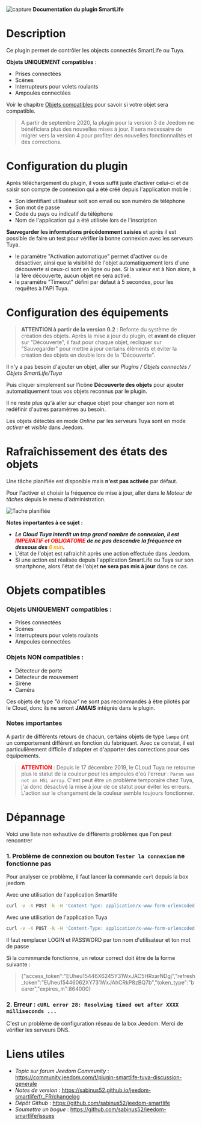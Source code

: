 ![capture](../images/icon-48.png) **Documentation du plugin SmartLife**


# Description 

Ce plugin permet de contrôler les objects connectés SmartLife ou Tuya.

**Objets UNIQUEMENT compatibles** :
- Prises connectées
- Scènes
- Interrupteurs pour volets roulants
- Ampoules connectées

Voir le chapitre [Objets compatibles](#Objets%20compatibles) pour savoir si votre objet sera compatible.


>  A partir de septembre 2020, la plugin pour la version 3 de Jeedom ne bénéficiera plus des nouvelles mises à jour. Il sera necessaire de migrer vers la version 4 pour profiter des nouvelles fonctionnalités et des corrections.


# Configuration du plugin

Après téléchargement du plugin, il vous suffit juste d’activer celui-ci et de saisir son compte de connexion qui a été créé depuis l'application mobile :

- Son identifiant utilisateur soit son email ou son numéro de téléphone
- Son mot de passe
- Code du pays ou indicatif du téléphone
- Nom de l'application qui a été utilisée lors de l'inscription

**Sauvegarder les informations précédemment saisies** et après il est possible de faire un test pour vérifier la bonne connexion avec les serveurs Tuya.

- le paramètre "Activation automatique" permet d'activer ou de désactiver, ainsi que la visibilité de l'objet automatiquement lors d'une découverte si ceux-ci sont en ligne ou pas. Si la valeur est à Non alors, à la 1ère découverte, aucun objet ne sera activé.
- le paramètre "Timeout" défini par défaut à 5 secondes, pour les requêtes à l'API Tuya.



# Configuration des équipements

> **ATTENTION à partir de la version 0.2** : Refonte du système de création des objets. Après la mise à jour du plugin, et **avant de cliquer** sur "Découverte", il faut pour chaque objet, recliquer sur "Sauvegarder" pour mettre à jour certains éléments et éviter la création des objets en double lors de la "Découverte".

Il n'y a pas besoin d'ajouter un objet, aller sur *Plugins / Objets connectés / Objets SmartLife/Tuya*

Puis cliquer simplement sur l'icône **Découverte des objets** pour ajouter automatiquement tous vos objets reconnus par le plugin.

Il ne reste plus qu'à aller sur chaque objet pour changer son nom et redéfinir d'autres paramètres au besoin.

Les objets détectés en mode *Online* par les serveurs Tuya sont en mode *activer* et *visible* dans Jeedom.



# Rafraîchissement des états des objets

Une tâche planifiée est disponible mais **n'est pas activée** par défaut.

Pour l'activer et choisir la fréquence de mise à jour, aller dans le *Moteur de tâches* depuis le menu d'administration.

![Tache planifiée](../images/cron.png)


**Notes importantes à ce sujet :**

- ***Le Cloud Tuya interdit un trop grand nombre de connexion, il est <span style="color:red">**IMPERATIF et OBLIGATOIRE**</span> de ne pas descendre la fréquence en dessous des <span style="color:orange">6 min</span>.***
- L'état de l'objet est rafraichit après une action effectuée dans Jeedom.
- Si une action est réalisée depuis l'application SmartLife ou Tuya sur son smartphone, alors l'état de l'objet **ne sera pas mis à jour** dans ce cas.



# Objets compatibles


### Objets UNIQUEMENT compatibles :
- Prises connectées
- Scènes
- Interrupteurs pour volets roulants
- Ampoules connectées


### Objets NON compatibles :
- Détecteur de porte
- Détecteur de mouvement
- Sirène
- Caméra

Ces objets de type *"à risque"* ne sont pas recommandés à être pilotés par le Cloud, donc ils  ne seront **JAMAIS** intégrés dans le plugin.


### Notes importantes

A partir de différents retours de chacun, certains objets de type `lampe` ont un comportement différent en fonction du fabriquant. Avec ce constat, il est particulièrement difficile d'adapter et d'apporter des corrections pour ces équipements.

> <span style="color:red">**ATTENTION**</span> : Depuis le 17 décembre 2019, le CLoud Tuya ne retourne plus le statut de la couleur pour les ampoules d'où l'erreur : `Param was not an HSL array`. C'est peut être un problème temporaire chez Tuya, j'ai donc désactivé la mise à jour de ce statut pour éviter les erreurs. L'action sur le changement de la couleur semble toujours fonctionner.



# Dépannage

Voici une liste non exhautive de différents problèmes que l'on peut rencontrer

### 1. Problème de connexion ou bouton `Tester la connexion` ne fonctionne pas

Pour analyser ce problème, il faut lancer la commande `curl` depuis la box jeedom

Avec une utilisation de l'application Smartlife
~~~ bash
curl -v -X POST -k -H 'Content-Type: application/x-www-form-urlencoded' -i 'https://px1.tuyaus.com/homeassistant/auth.do' --data 'userName=LOGIN&password=PASSORD&countryCode=33&bizType=smart_life&from=tuya'
~~~

Avec une utilisation de l'application Tuya
~~~ bash
curl -v -X POST -k -H 'Content-Type: application/x-www-form-urlencoded' -i 'https://px1.tuyaus.com/homeassistant/auth.do' --data 'userName=LOGIN&password=PASSORD&countryCode=33&bizType=smart_life&from=tuya'
~~~

Il faut remplacer LOGIN et PASSWORD par ton nom d'utilisateur et ton mot de passe

Si la commmande fonctionne, un retour correct doit être de la forme suivante :
> {"access_token":"EUheu15446X6245Y31WxJAC5HRxarNDgj","refresh_token":"EUheu15446062XY731WxJAhCRkP8zBQ7b","token_type":"bearer","expires_in":864000}


### 2. Erreur : `cURL error 28: Resolving timed out after XXXX milliseconds ...`

C'est un problème de configuration réseau de la box Jeedom. Merci de vérifier les serveurs DNS.



# Liens utiles

- *Topic sur forum Jeedom Community* : https://community.jeedom.com/t/plugin-smartlife-tuya-discussion-generale
- *Notes de version* : https://sabinus52.github.io/jeedom-smartlife/fr_FR/changelog
- *Dépôt Github* : https://github.com/sabinus52/jeedom-smartlife
- *Soumettre un bogue* : https://github.com/sabinus52/jeedom-smartlife/issues
